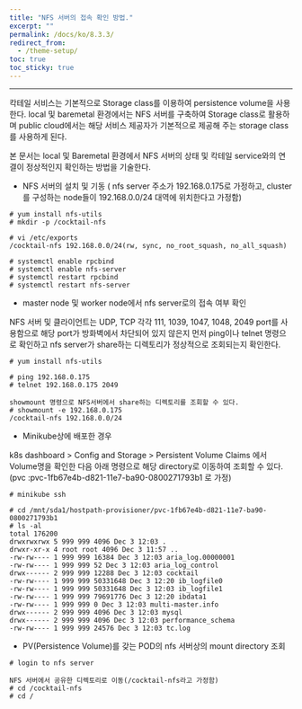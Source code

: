 ```yaml
---
title: "NFS 서버의 접속 확인 방법."
excerpt: ""
permalink: /docs/ko/8.3.3/
redirect_from:
  - /theme-setup/
toc: true
toc_sticky: true
---
```


---
칵테일 서비스는 기본적으로 Storage class를 이용하여 persistence volume을 사용한다. local 및 baremetal 환경에서는 NFS 서버를 구축하여 Storage class로 활용하며 public cloud에서는 해당 서비스 제공자가 기본적으로 제공해 주는 storage class를 사용하게 된다.

본 문서는 local 및 Baremetal 환경에서 NFS 서버의 상태 및 칵테일 service와의 연결이 정상적인지 확인하는 방법을 기술한다.

* NFS 서버의 설치 및 기동 \( nfs server 주소가 192.168.0.175로 가정하고, cluster를 구성하는 node들이 192.168.0.0/24 대역에 위치한다고 가정함\)

```
# yum install nfs-utils
# mkdir -p /cocktail-nfs

# vi /etc/exports
/cocktail-nfs 192.168.0.0/24(rw, sync, no_root_squash, no_all_squash)

# systemctl enable rpcbind
# systemctl enable nfs-server
# systemctl restart rpcbind
# systemctl restart nfs-server
```

* master node 및 worker node에서 nfs server로의 접속 여부 확인

NFS 서버 및 클라이언트는 UDP, TCP 각각 111, 1039, 1047, 1048, 2049 port를 사용함으로 해당 port가 방화벽에서 차단되어 있지 않은지 먼저 ping이나 telnet 명령으로 확인하고 nfs server가 share하는 디렉토리가 정상적으로 조회되는지 확인한다.

```
# yum install nfs-utils

# ping 192.168.0.175
# telnet 192.168.0.175 2049

showmount 명령으로 NFS서버에서 share하는 디렉토리를 조회할 수 있다.
# showmount -e 192.168.0.175
/cocktail-nfs 192.168.0.0/24
```

* Minikube상에 배포한 경우

k8s dashboard &gt; Config and Storage &gt; Persistent Volume Claims 에서 Volume명을 확인한 다음 아래 명령으로 해당 directory로 이동하여 조회할 수 있다. \(pvc :pvc-1fb67e4b-d821-11e7-ba90-0800271793b1 로 가정\)

```
# minikube ssh

# cd /mnt/sda1/hostpath-provisioner/pvc-1fb67e4b-d821-11e7-ba90-0800271793b1
# ls -al
total 176200
drwxrwxrwx 5 999 999 4096 Dec 3 12:03 .
drwxr-xr-x 4 root root 4096 Dec 3 11:57 ..
-rw-rw---- 1 999 999 16384 Dec 3 12:03 aria_log.00000001
-rw-rw---- 1 999 999 52 Dec 3 12:03 aria_log_control
drwx------ 2 999 999 12288 Dec 3 12:03 cocktail
-rw-rw---- 1 999 999 50331648 Dec 3 12:20 ib_logfile0
-rw-rw---- 1 999 999 50331648 Dec 3 12:03 ib_logfile1
-rw-rw---- 1 999 999 79691776 Dec 3 12:20 ibdata1
-rw-rw---- 1 999 999 0 Dec 3 12:03 multi-master.info
drwx------ 2 999 999 4096 Dec 3 12:03 mysql
drwx------ 2 999 999 4096 Dec 3 12:03 performance_schema
-rw-rw---- 1 999 999 24576 Dec 3 12:03 tc.log
```

* PV\(Persistence Volume\)를 갖는 POD의 nfs 서버상의 mount directory 조회

```
# login to nfs server

NFS 서버에서 공유한 디렉토리로 이동(/cocktail-nfs라고 가정함)
# cd /cocktail-nfs
# cd /
```

